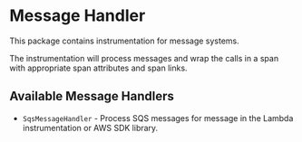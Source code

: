 # Message Handler

This package contains instrumentation for message systems.

The instrumentation will process messages and wrap the calls in a span with appropriate span attributes and span links.

## Available Message Handlers
- `SqsMessageHandler` - Process SQS messages for message in the Lambda instrumentation or AWS SDK library.
